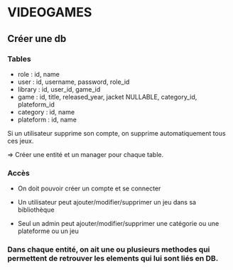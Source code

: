 # VIDEOGAMES

## Créer une db

### Tables

- role      : id, name
- user      : id, username, password, role_id
- library   : id, user_id, game_id
- game      : id, title, released_year, jacket NULLABLE, category_id, plateform_id
- category  : id, name
- plateform : id, name

Si un utilisateur supprime son compte, on supprime automatiquement tous ces jeux.

=> Créer une entité et un manager pour chaque table.

### Accès

- On doit pouvoir créer un compte et se connecter

- Un utilisateur peut ajouter/modifier/supprimer un jeu dans sa bibliothèque

- Seul un admin peut ajouter/modifier/supprimer une catégorie ou une plateforme ou un jeu

### Dans chaque entité, on ait une ou plusieurs methodes qui permettent de retrouver les elements qui lui sont liés en DB.